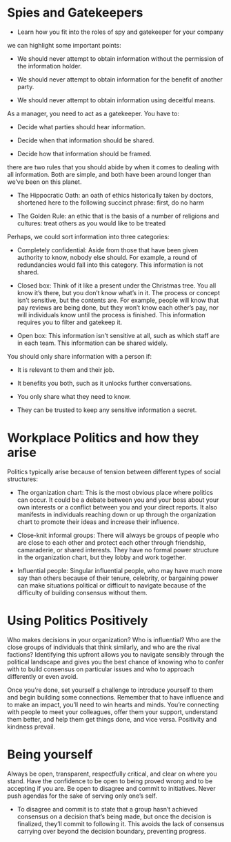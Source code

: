 # Spies and Gatekeepers

-   Learn how you fit into the roles of spy and gatekeeper for your company

we can highlight some important points:

-   We should never attempt to obtain information without the permission of the information holder.

-   We should never attempt to obtain information for the benefit of another party.

-   We should never attempt to obtain information using deceitful means.

As a manager, you need to act as a gatekeeper. You have to:

-   Decide what parties should hear information.

-   Decide when that information should be shared.

-   Decide how that information should be framed.

there are two rules that you should abide by when it comes to dealing with all information. Both are simple, and both have been around longer than we’ve been on this planet.

-   The Hippocratic Oath: an oath of ethics historically taken by doctors, shortened here to the following succinct phrase: first, do no harm

-   The Golden Rule: an ethic that is the basis of a number of religions and cultures: treat others as you would like to be treated

Perhaps, we could sort information into three categories:

-   Completely confidential: Aside from those that have been given authority to know, nobody else should. For example, a round of redundancies would fall into this category. This information is not shared.

-   Closed box: Think of it like a present under the Christmas tree. You all know it’s there, but you don’t know what’s in it. The process or concept isn’t sensitive, but the contents are. For example, people will know that pay reviews are being done, but they won’t know each other’s pay, nor will individuals know until the process is finished. This information requires you to filter and gatekeep it.

-   Open box: This information isn’t sensitive at all, such as which staff are in each team. This information can be shared widely.

You should only share information with a person if:

-   It is relevant to them and their job.

-   It benefits you both, such as it unlocks further conversations.

-   You only share what they need to know.

-   They can be trusted to keep any sensitive information a secret.

# Workplace Politics and how they arise

Politics typically arise because of tension between different types of social structures:

-   The organization chart: This is the most obvious place where politics can occur. It could be a debate between you and your boss about your own interests or a conflict between you and your direct reports. It also manifests in individuals reaching down or up through the organization chart to promote their ideas and increase their influence.

-   Close-knit informal groups: There will always be groups of people who are close to each other and protect each other through friendship, camaraderie, or shared interests. They have no formal power structure in the organization chart, but they lobby and work together.

-   Influential people: Singular influential people, who may have much more say than others because of their tenure, celebrity, or bargaining power can make situations political or difficult to navigate because of the difficulty of building consensus without them.

# Using Politics Positively

Who makes decisions in your organization? Who is influential? Who are the close groups of individuals that think similarly, and who are the rival factions? Identifying this upfront allows you to navigate sensibly through the political landscape and gives you the best chance of knowing who to confer with to build consensus on particular issues and who to approach differently or even avoid.

Once you’re done, set yourself a challenge to introduce yourself to them and begin building some connections. Remember that to have influence and to make an impact, you’ll need to win hearts and minds. You’re connecting with people to meet your colleagues, offer them your support, understand them better, and help them get things done, and vice versa. Positivity and kindness prevail.

# Being yourself

Always be open, transparent, respectfully critical, and clear on where you stand. Have the confidence to be open to being proved wrong and to be accepting if you are. Be open to disagree and commit to initiatives. Never push agendas for the sake of serving only one’s self.

-   To disagree and commit is to state that a group hasn’t achieved consensus on a decision that’s being made, but once the decision is finalized, they’ll commit to following it. This avoids the lack of consensus carrying over beyond the decision boundary, preventing progress.
